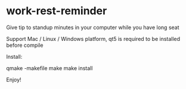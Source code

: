 # work-rest-reminder
Give tip to standup minutes in your computer while you have long seat

Support Mac / Linux / Windows platform, qt5 is required to be installed before compile

Install:

qmake -makefile
make
make install

Enjoy!
